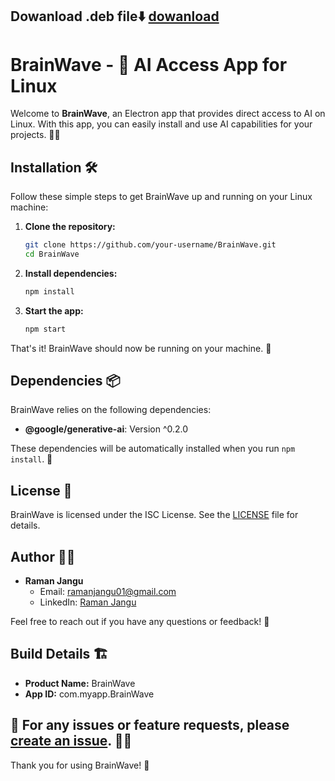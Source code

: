 ## Dowanload .deb file⬇️   [dowanload](https://drive.google.com/file/d/1DjrdnE-213dRanGz8LyW2jLg1WCJmeLg/view?usp=drive_link)

# BrainWave - 🚀 AI Access App for Linux

Welcome to **BrainWave**, an Electron app that provides direct access to AI on Linux. With this app, you can easily install and use AI capabilities for your projects. 🧠✨

## Installation 🛠️

Follow these simple steps to get BrainWave up and running on your Linux machine:

1. **Clone the repository:**
   ```bash
   git clone https://github.com/your-username/BrainWave.git
   cd BrainWave
   ```

2. **Install dependencies:**
   ```bash
   npm install
   ```

3. **Start the app:**
   ```bash
   npm start
   ```

That's it! BrainWave should now be running on your machine. 🎉

## Dependencies 📦

BrainWave relies on the following dependencies:

- **@google/generative-ai**: Version ^0.2.0

These dependencies will be automatically installed when you run `npm install`. 🔄

## License 📜

BrainWave is licensed under the ISC License. See the [LICENSE](LICENSE) file for details.

## Author 👨‍💻

- **Raman Jangu**
  - Email: ramanjangu01@gmail.com
  - LinkedIn: [Raman Jangu](https://linkedin.com/in/raman-jangu)

Feel free to reach out if you have any questions or feedback! 🚀

## Build Details 🏗️

- **Product Name:** BrainWave
- **App ID:** com.myapp.BrainWave


## 🐛  For any issues or feature requests, please [create an issue](https://github.com/rmnjaat/BranWave/issues). 🐛🚀


Thank you for using BrainWave! 🙌